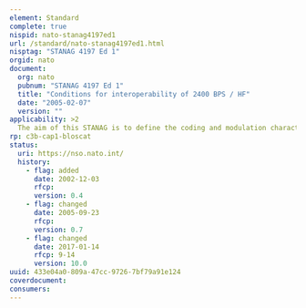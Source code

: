 ```yaml
---
element: Standard
complete: true
nispid: nato-stanag4197ed1
url: /standard/nato-stanag4197ed1.html
nisptag: "STANAG 4197 Ed 1"
orgid: nato
document:
  org: nato
  pubnum: "STANAG 4197 Ed 1"
  title: "Conditions for interoperability of 2400 BPS / HF"
  date: "2005-02-07"
  version: ""
applicability: >2
  The aim of this STANAG is to define the coding and modulation characteristics to ensure the compatibility of the analogue signal of modems used over single channel high frequency radio facilities for sky-wave transmission of 2400 bps digital voice produced using Linear Predictive Encoding.
rp: c3b-cap1-bloscat
status:
  uri: https://nso.nato.int/
  history: 
    - flag: added
      date: 2002-12-03
      rfcp: 
      version: 0.4
    - flag: changed
      date: 2005-09-23
      rfcp: 
      version: 0.7
    - flag: changed
      date: 2017-01-14
      rfcp: 9-14
      version: 10.0
uuid: 433e04a0-809a-47cc-9726-7bf79a91e124
coverdocument:
consumers:
---
```

